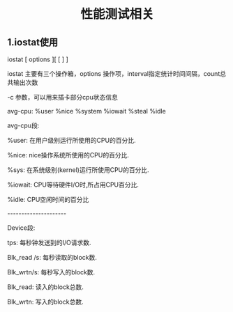 # <center>性能测试相关</center>

## 1.iostat使用

iostat [ options ][ [ ] ]

iostat 主要有三个操作箱，options 操作项，interval指定统计时间间隔，count总共输出次数

-c 参数，可以用来插卡部分cpu状态信息

avg-cpu:  %user   %nice %system %iowait  %steal   %idle

avg-cpu段:

%user: 在用户级别运行所使用的CPU的百分比.

%nice: nice操作系统所使用的CPU的百分比.

%sys: 在系统级别(kernel)运行所使用CPU的百分比.

%iowait: CPU等待硬件I/O时,所占用CPU百分比.

%idle: CPU空闲时间的百分比

\---------------------

Device段:

tps: 每秒钟发送到的I/O请求数.

Blk_read /s: 每秒读取的block数.

Blk_wrtn/s: 每秒写入的block数.

Blk_read:   读入的block总数.

Blk_wrtn:  写入的block总数.


